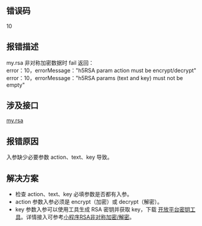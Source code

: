 ## 错误码
10

## 报错描述
my.rsa 非对称加密数据时 fail 返回：<br />error：10，errorMessage："h5RSA param action must be encrypt/decrypt"<br />error：10，errorMessage："h5RSA params (text and key) must not be empty"<br />

## 涉及接口
[my.rsa](https://opendocs.alipay.com/mini/api/data-safe)

## 报错原因
入参缺少必要参数 action、text、key 导致。

## 解决方案

- 检查 action、text、key 必填参数是否都有入参。
- action 参数入参必须是 encrypt（加密）或 decrypt（解密）。
- key 参数入参可以使用工具生成 RSA 密钥并获取 key，下载 [开放平台密钥工具](https://opendocs.alipay.com/common/02kipk)。详情接入可参考[小程序RSA非对称加密/解密](https://opendocs.alipay.com/support/01rb0d)。
